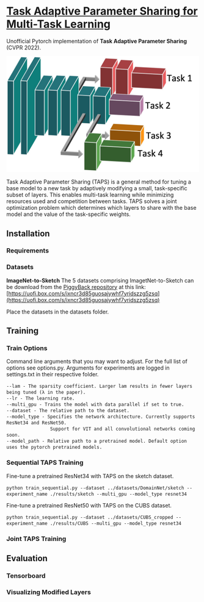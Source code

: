 # [Task Adaptive Parameter Sharing for Multi-Task Learning](https://arxiv.org/abs/2203.16708)

Unofficial Pytorch implementation of **Task Adaptive Parameter Sharing** (CVPR 2022). <br />


<p align="center">
<img src="./assets/teaser.jpg" width="512"/>
</p>

Task Adaptive Parameter Sharing (TAPS) is a general method for tuning a base model to a new task by adaptively modifying a small, task-specific subset of layers. This enables multi-task learning while minimizing resources used and competition between tasks. TAPS solves a joint optimization problem which determines which layers to share with the base model and the value of the task-specific weights.


## Installation

### Requirements

### Datasets

**ImageNet-to-Sketch**
The 5 datasets comprising ImagetNet-to-Sketch can be download from the [PiggyBack repository](https://github.com/arunmallya/piggyback) at this link: [https://uofi.box.com/s/ixncr3d85guosajywhf7yridszzg5zsq](https://uofi.box.com/s/ixncr3d85guosajywhf7yridszzg5zsq)

Place the datasets in the datasets folder.

## Training

### Train Options
Command line arguments that you may want to adjust. For the full list of options see options.py. Arguments for experiments are logged in settings.txt in their respective folder. 

```
--lam - The sparsity coefficient. Larger lam results in fewer layers being tuned (λ in the paper).
--lr - The learning rate.
--multi_gpu - Trains the model with data parallel if set to true.
--dataset - The relative path to the dataset.
--model_type - Specifies the network architecture. Currently supports ResNet34 and ResNet50. 
                Support for VIT and all convolutional networks coming soon. 
--model_path - Relative path to a pretrained model. Default option uses the pytorch pretrained models.
```

### Sequential TAPS Training
Fine-tune a pretrained ResNet34 with TAPS on the sketch dataset. 
```
python train_sequential.py --dataset ../datasets/DomainNet/sketch --experiment_name ./results/sketch --multi_gpu --model_type resnet34
```

Fine-tune a pretrained ResNet50 with TAPS on the CUBS dataset. 
```
python train_sequential.py --dataset ../datasets/CUBS_cropped --experiment_name ./results/CUBS --multi_gpu --model_type resnet34
```



### Joint TAPS Training


## Evaluation

### Tensorboard


### Visualizing Modified Layers

